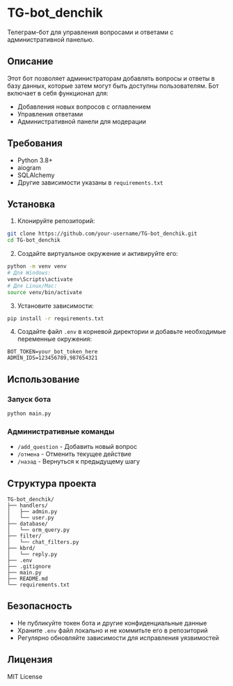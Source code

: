 # TG-bot_denchik

Телеграм-бот для управления вопросами и ответами с административной панелью.

## Описание

Этот бот позволяет администраторам добавлять вопросы и ответы в базу данных, которые затем могут быть доступны пользователям. Бот включает в себя функционал для:
- Добавления новых вопросов с оглавлением
- Управления ответами
- Административной панели для модерации

## Требования

- Python 3.8+
- aiogram
- SQLAlchemy
- Другие зависимости указаны в `requirements.txt`

## Установка

1. Клонируйте репозиторий:
```bash
git clone https://github.com/your-username/TG-bot_denchik.git
cd TG-bot_denchik
```

2. Создайте виртуальное окружение и активируйте его:
```bash
python -m venv venv
# Для Windows:
venv\Scripts\activate
# Для Linux/Mac:
source venv/bin/activate
```

3. Установите зависимости:
```bash
pip install -r requirements.txt
```

4. Создайте файл `.env` в корневой директории и добавьте необходимые переменные окружения:
```env
BOT_TOKEN=your_bot_token_here
ADMIN_IDS=123456789,987654321
```

## Использование

### Запуск бота

```bash
python main.py
```

### Административные команды

- `/add_question` - Добавить новый вопрос
- `/отмена` - Отменить текущее действие
- `/назад` - Вернуться к предыдущему шагу

## Структура проекта

```
TG-bot_denchik/
├── handlers/
│   ├── admin.py
│   └── user.py
├── database/
│   └── orm_query.py
├── filter/
│   └── chat_filters.py
├── kbrd/
│   └── reply.py
├── .env
├── .gitignore
├── main.py
├── README.md
└── requirements.txt
```

## Безопасность

- Не публикуйте токен бота и другие конфиденциальные данные
- Храните `.env` файл локально и не коммитьте его в репозиторий
- Регулярно обновляйте зависимости для исправления уязвимостей

## Лицензия

MIT License 